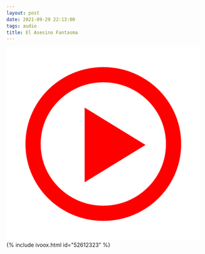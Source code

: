 ```yaml
---
layout: post
date: 2021-09-29 22:13:00
tags: audio
title: El Asesino Fantasma
---
```

![Play](/images/play.png)
{% include ivoox.html id="52612323" %}